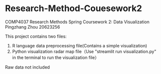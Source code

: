 # Research-Method-Couesework2
COMP4037 Research Methods Spring Coursework 2: Data Visualization      Pingzhang Zhou  20623256

This project contains two files: 

1. R language data preprocessing file(Contains a simple visualization)
2. Python visualization radar map file（Use "streamlit run visualization.py" in the terminal to run the visualization file）

Raw data not included
